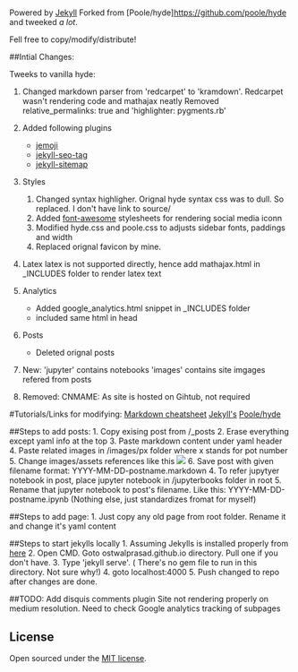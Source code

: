 # 

Powered by  [Jekyll](http://jekyllrb.com)
Forked from [Poole/hyde]https://github.com/poole/hyde and tweeked *a lot*.

Fell free to copy/modify/distribute!

##Intial Changes:

Tweeks to vanilla hyde:
1. Changed markdown parser from 'redcarpet' to 'kramdown'.
		Redcarpet wasn't rendering code and mathajax neatly
		Removed relative_permalinks: true  and 'highlighter: pygments.rb'
2. Added following plugins
	- [jemoji](https://github.com/jekyll/jemoji)
	- [jekyll-seo-tag](https://github.com/jekyll/jekyll-seo-tag)
	- [jekyll-sitemap](https://github.com/jekyll/jekyll-sitemap)
	
3. Styles
	1. Changed syntax highligher. Orignal hyde syntax css was to dull. So replaced. I don't have link to source/	
	2. Added [font-awesome](https://github.com/FortAwesome/Font-Awesome) stylesheets for rendering social media iconn
	3. Modified hyde.css and poole.css to adjusts sidebar fonts, paddings and width
	4. Replaced orignal favicon by mine.
	
4. Latex
	latex is not supported directly, hence add mathajax.html in _INCLUDES folder to render latex text
	
5. Analytics
	- Added google_analytics.html snippet in _INCLUDES folder
	- included same html in head
	
6. Posts
	- Deleted orignal posts
	
7. New:
	'jupyter' contains notebooks
	'images' contains site imgages refered from posts
	
8. Removed:
	CNMAME: As site is hosted on Gihtub, not required
	

#Tutorials/Links for modifying:
	[Markdown cheatsheet](https://www.markdownguide.org/cheat-sheet/)
	[Jekyll's](https://jekyllrb.com/)
	[Poole/hyde](http://hyde.getpoole.com/)
	

##Steps to add posts:
	1. Copy exising post from /_posts
	2. Erase everything except yaml info at the top
	3. Paste markdown content under yaml header
	4. Paste related images in /images/px folder where x stands for pot number
	5. Change images/assets references like this <img src="/images/px/filename.png">
	6. Save post with given filename format: YYYY-MM-DD-postname.markdown
	4. To refer jupytyer notebook in post, place jupyter notebook in /jupyterbooks folder in root
	5. Rename that jupyter notebook to post's filename. Like this: YYYY-MM-DD-postname.ipynb (Nothing else, just standardizes fromat for myself)
	
	
##Steps to add page:
	1. Just copy any old page from root folder. Rename it and change it's yaml content
	
	
##Steps to start jekylls locally
	1. Assuming Jekylls is installed properly from [here](https://jekyllrb.com/)
	2. Open CMD. Goto ostwalprasad.github.io directory. Pull one if you don't have.
	3. Type 'jekyll serve'. ( There's no gem file to run in this directory. Not sure why!) 
	4. goto localhost:4000
	5. Push changed to repo after changes are done.
	


##TODO:
Add disquis comments plugin
Site not rendering properly on medium resolution. Need to check
Google analytics tracking of subpages 

	
## License
Open sourced under the [MIT license](LICENSE.md).


